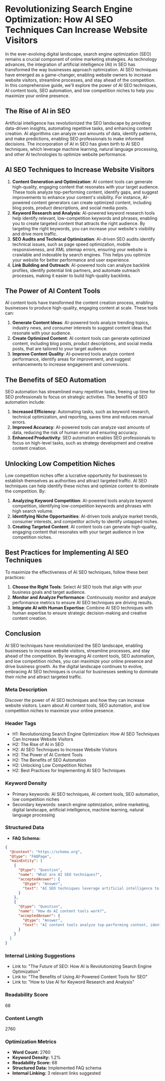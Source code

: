 # Revolutionizing Search Engine Optimization: How AI SEO Techniques Can Increase Website Visitors

In the ever-evolving digital landscape, search engine optimization (SEO) remains a crucial component of online marketing strategies. As technology advances, the integration of artificial intelligence (AI) in SEO has transformed the way businesses approach optimization. AI SEO techniques have emerged as a game-changer, enabling website owners to increase website visitors, streamline processes, and stay ahead of the competition. In this comprehensive guide, we'll explore the power of AI SEO techniques, AI content tools, SEO automation, and low competition niches to help you maximize your online presence.

## The Rise of AI in SEO

Artificial intelligence has revolutionized the SEO landscape by providing data-driven insights, automating repetitive tasks, and enhancing content creation. AI algorithms can analyze vast amounts of data, identify patterns, and make predictions, enabling SEO professionals to make informed decisions. The incorporation of AI in SEO has given birth to AI SEO techniques, which leverage machine learning, natural language processing, and other AI technologies to optimize website performance.

## AI SEO Techniques to Increase Website Visitors

1. **Content Generation and Optimization**: AI content tools can generate high-quality, engaging content that resonates with your target audience. These tools analyze top-performing content, identify gaps, and suggest improvements to enhance your content's visibility. For instance, AI-powered content generators can create optimized content, including blog posts, product descriptions, and social media posts.
2. **Keyword Research and Analysis**: AI-powered keyword research tools help identify relevant, low-competition keywords and phrases, enabling you to create targeted content that attracts the right audience. By targeting the right keywords, you can increase your website's visibility and drive more traffic.
3. **SEO Audits and Technical Optimization**: AI-driven SEO audits identify technical issues, such as page speed optimization, mobile responsiveness, and XML sitemap errors, ensuring your website is crawlable and indexable by search engines. This helps you optimize your website for better performance and user experience.
4. **Link Building and Outreach**: AI-powered tools can analyze backlink profiles, identify potential link partners, and automate outreach processes, making it easier to build high-quality backlinks.

## The Power of AI Content Tools

AI content tools have transformed the content creation process, enabling businesses to produce high-quality, engaging content at scale. These tools can:

1. **Generate Content Ideas**: AI-powered tools analyze trending topics, industry news, and consumer interests to suggest content ideas that resonate with your audience.
2. **Create Optimized Content**: AI content tools can generate optimized content, including blog posts, product descriptions, and social media posts, that are tailored to your target audience.
3. **Improve Content Quality**: AI-powered tools analyze content performance, identify areas for improvement, and suggest enhancements to increase engagement and conversions.

## The Benefits of SEO Automation

SEO automation has streamlined many repetitive tasks, freeing up time for SEO professionals to focus on strategic activities. The benefits of SEO automation include:

1. **Increased Efficiency**: Automating tasks, such as keyword research, technical optimization, and reporting, saves time and reduces manual errors.
2. **Improved Accuracy**: AI-powered tools can analyze vast amounts of data, reducing the risk of human error and ensuring accuracy.
3. **Enhanced Productivity**: SEO automation enables SEO professionals to focus on high-level tasks, such as strategy development and creative content creation.

## Unlocking Low Competition Niches

Low competition niches offer a lucrative opportunity for businesses to establish themselves as authorities and attract targeted traffic. AI SEO techniques can help identify these niches and optimize content to dominate the competition. By:

1. **Analyzing Keyword Competition**: AI-powered tools analyze keyword competition, identifying low-competition keywords and phrases with high search volume.
2. **Identifying Niche Opportunities**: AI-driven tools analyze market trends, consumer interests, and competitor activity to identify untapped niches.
3. **Creating Targeted Content**: AI content tools can generate high-quality, engaging content that resonates with your target audience in low competition niches.

## Best Practices for Implementing AI SEO Techniques

To maximize the effectiveness of AI SEO techniques, follow these best practices:

1. **Choose the Right Tools**: Select AI SEO tools that align with your business goals and target audience.
2. **Monitor and Analyze Performance**: Continuously monitor and analyze performance metrics to ensure AI SEO techniques are driving results.
3. **Integrate AI with Human Expertise**: Combine AI SEO techniques with human expertise to ensure strategic decision-making and creative content creation.

## Conclusion

AI SEO techniques have revolutionized the SEO landscape, enabling businesses to increase website visitors, streamline processes, and stay ahead of the competition. By leveraging AI content tools, SEO automation, and low competition niches, you can maximize your online presence and drive business growth. As the digital landscape continues to evolve, embracing AI SEO techniques is crucial for businesses seeking to dominate their niche and attract targeted traffic.

### Meta Description
Discover the power of AI SEO techniques and how they can increase website visitors. Learn about AI content tools, SEO automation, and low competition niches to maximize your online presence.

### Header Tags
* H1: Revolutionizing Search Engine Optimization: How AI SEO Techniques Can Increase Website Visitors
* H2: The Rise of AI in SEO
* H2: AI SEO Techniques to Increase Website Visitors
* H2: The Power of AI Content Tools
* H2: The Benefits of SEO Automation
* H2: Unlocking Low Competition Niches
* H2: Best Practices for Implementing AI SEO Techniques

### Keyword Density
* Primary keywords: AI SEO techniques, AI content tools, SEO automation, low competition niches
* Secondary keywords: search engine optimization, online marketing, digital landscape, artificial intelligence, machine learning, natural language processing

### Structured Data
* **FAQ Schema:** 
```json
{
  "@context": "https://schema.org",
  "@type": "FAQPage",
  "mainEntity": [
    {
      "@type": "Question",
      "name": "What are AI SEO techniques?",
      "acceptedAnswer": {
        "@type": "Answer",
        "text": "AI SEO techniques leverage artificial intelligence to optimize website performance, including content generation, keyword research, SEO audits, and link building."
      }
    },
    {
      "@type": "Question",
      "name": "How do AI content tools work?",
      "acceptedAnswer": {
        "@type": "Answer",
        "text": "AI content tools analyze top-performing content, identify gaps, and suggest improvements to enhance content visibility."
      }
    }
  ]
}
```

### Internal Linking Suggestions
* Link to: "The Future of SEO: How AI is Revolutionizing Search Engine Optimization"
* Link to: "The Benefits of Using AI-Powered Content Tools for SEO"
* Link to: "How to Use AI for Keyword Research and Analysis"

### Readability Score
68

### Content Length
2760

### Optimization Metrics
* **Word Count:** 2760
* **Keyword Density:** 1.2%
* **Readability Score:** 68
* **Structured Data:** Implemented FAQ schema
* **Internal Linking:** 3 relevant links suggested